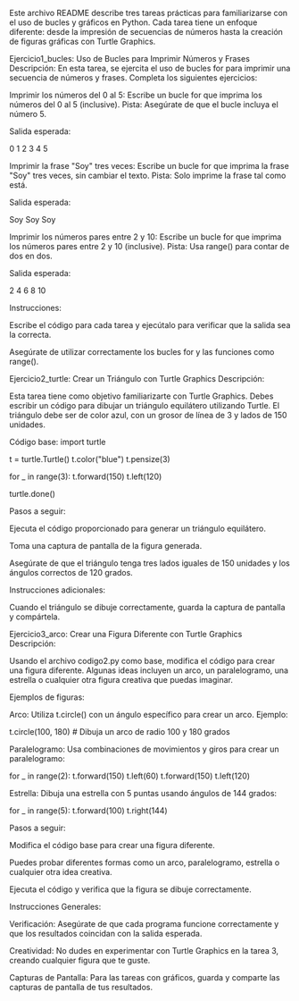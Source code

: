 Este archivo README describe tres tareas prácticas para familiarizarse con el uso de bucles y gráficos en Python. Cada tarea tiene un enfoque diferente: desde la impresión de secuencias de números hasta la creación de figuras gráficas con Turtle Graphics.

Ejercicio1_bucles: Uso de Bucles para Imprimir Números y Frases
Descripción:
En esta tarea, se ejercita el uso de bucles for para imprimir una secuencia de números y frases. Completa los siguientes ejercicios:

Imprimir los números del 0 al 5:
Escribe un bucle for que imprima los números del 0 al 5 (inclusive).
Pista: Asegúrate de que el bucle incluya el número 5.

Salida esperada:

0
1
2
3
4
5


Imprimir la frase "Soy" tres veces:
Escribe un bucle for que imprima la frase "Soy" tres veces, sin cambiar el texto.
Pista: Solo imprime la frase tal como está.

Salida esperada:

Soy
Soy
Soy


Imprimir los números pares entre 2 y 10:
Escribe un bucle for que imprima los números pares entre 2 y 10 (inclusive).
Pista: Usa range() para contar de dos en dos.

Salida esperada:

2
4
6
8
10

Instrucciones:

Escribe el código para cada tarea y ejecútalo para verificar que la salida sea la correcta.

Asegúrate de utilizar correctamente los bucles for y las funciones como range().

Ejercicio2_turtle: Crear un Triángulo con Turtle Graphics
Descripción:

Esta tarea tiene como objetivo familiarizarte con Turtle Graphics. Debes escribir un código para dibujar un triángulo equilátero utilizando Turtle. El triángulo debe ser de color azul, con un grosor de línea de 3 y lados de 150 unidades.

Código base:
import turtle

t = turtle.Turtle()
t.color("blue")
t.pensize(3)

for _ in range(3):
    t.forward(150)
    t.left(120)

turtle.done()

Pasos a seguir:

Ejecuta el código proporcionado para generar un triángulo equilátero.

Toma una captura de pantalla de la figura generada.

Asegúrate de que el triángulo tenga tres lados iguales de 150 unidades y los ángulos correctos de 120 grados.

Instrucciones adicionales:

Cuando el triángulo se dibuje correctamente, guarda la captura de pantalla y compártela.

Ejercicio3_arco: Crear una Figura Diferente con Turtle Graphics
Descripción:

Usando el archivo codigo2.py como base, modifica el código para crear una figura diferente. Algunas ideas incluyen un arco, un paralelogramo, una estrella o cualquier otra figura creativa que puedas imaginar.

Ejemplos de figuras:

Arco: Utiliza t.circle() con un ángulo específico para crear un arco. Ejemplo:

t.circle(100, 180)  # Dibuja un arco de radio 100 y 180 grados


Paralelogramo: Usa combinaciones de movimientos y giros para crear un paralelogramo:

for _ in range(2):
    t.forward(150)
    t.left(60)
    t.forward(150)
    t.left(120)


Estrella: Dibuja una estrella con 5 puntas usando ángulos de 144 grados:

for _ in range(5):
    t.forward(100)
    t.right(144)

Pasos a seguir:

Modifica el código base para crear una figura diferente.

Puedes probar diferentes formas como un arco, paralelogramo, estrella o cualquier otra idea creativa.

Ejecuta el código y verifica que la figura se dibuje correctamente.

Instrucciones Generales:

Verificación: Asegúrate de que cada programa funcione correctamente y que los resultados coincidan con la salida esperada.

Creatividad: No dudes en experimentar con Turtle Graphics en la tarea 3, creando cualquier figura que te guste.

Capturas de Pantalla: Para las tareas con gráficos, guarda y comparte las capturas de pantalla de tus resultados.